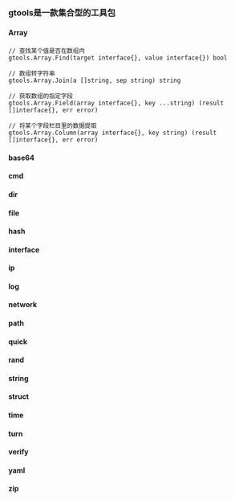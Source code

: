 ### gtools是一款集合型的工具包


#### Array
```
// 查找某个值是否在数组内
gtools.Array.Find(target interface{}, value interface{}) bool

// 数组转字符串
gtools.Array.Join(a []string, sep string) string

// 获取数组的指定字段
gtools.Array.Field(array interface{}, key ...string) (result []interface{}, err error)

// 将某个字段栏目里的数据提取
gtools.Array.Column(array interface{}, key string) (result []interface{}, err error)
```

#### base64
#### cmd
#### dir
#### file
#### hash
#### interface
#### ip
#### log
#### network
#### path
#### quick
#### rand
#### string
#### struct
#### time
#### turn
#### verify
#### yaml
#### zip
